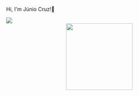 Hi, I'm Júnio Cruz!👋
  <div>
      <a href="https://www.linkedin.com/in/junio-cruz-307995212/" target="_blank"><img src="https://img.shields.io/badge/LinkedIn-0077B5?style=for-the-   badge&logo=linkedin&logoColor=white" target="_blank"></a>
  </div>
<div align="center">
<a href="https://github.com/junio-cruz">
  <img height="180em" src="https://github-readme-stats.vercel.app/api?username=junio-cruz&show_icons=true&theme=dark&include_all_commits=true&count_private=true"/>
</div> 

